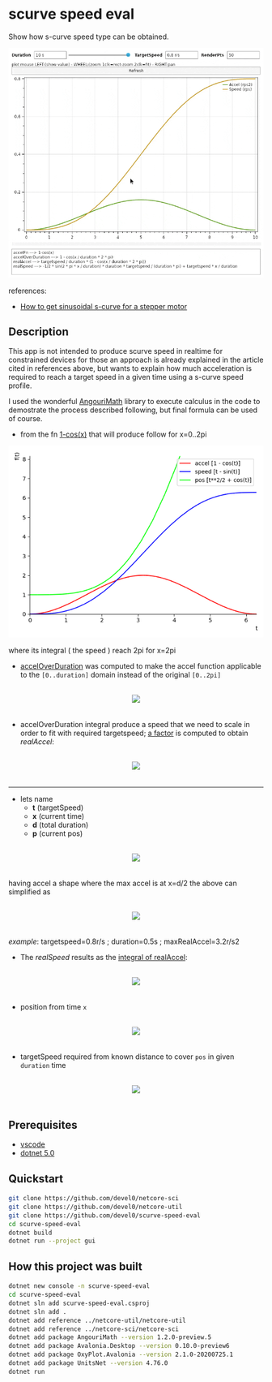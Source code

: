 # scurve speed eval

Show how s-curve speed type can be obtained.

<img src="data/img/demo.gif" width="700"/>

references:
- [How to get sinusoidal s-curve for a stepper motor](http://fightpc.blogspot.com/2018/04/how-to-get-sinusoidal-s-curve-for.html)

## Description

This app is not intended to produce scurve speed in realtime for constrained devices for those an approach is already explained in the article cited in references above, but wants to explain how much acceleration is required to reach a target speed in a given time using a s-curve speed profile.

I used the wonderful [AngouriMath](https://github.com/asc-community/AngouriMath) library to execute calculus in the code to demostrate the process described following, but final formula can be used of course.

- from the fn [1-cos(x)][1] that will produce follow for x=0..2pi

![](data/img/scurve-base.png)

where its integral ( the speed ) reach 2pi for x=2pi

- [accelOverDuration][2] was computed to make the accel function applicable to the `[0..duration]` domain instead of the original `[0..2pi]`

<!-- $$
\Large
accelOverDuration=1-\cos\left(\frac{x}{duration}\cdot 2\cdot \pi\right)
$$ --> 

<br/>
<div align="center"><img src="https://render.githubusercontent.com/render/math?math=%5CLarge%0AaccelOverDuration%3D1-%5Ccos%5Cleft(%5Cfrac%7Bx%7D%7Bduration%7D%5Ccdot%202%5Ccdot%20%5Cpi%5Cright)"></div>
<br/>

- accelOverDuration integral produce a speed that we need to scale in order to fit with required targetspeed; [a factor][3] is computed to obtain *realAccel*:

<!-- $$
\Large
realAccel = \frac{targetspeed}{\int_0^{duration} accelOverDuration}\cdot accelOverDuration
$$ --> 

<br/>
<div align="center"><img src="https://render.githubusercontent.com/render/math?math=%5CLarge%0ArealAccel%20%3D%20%5Cfrac%7Btargetspeed%7D%7B%5Cint_0%5E%7Bduration%7D%20accelOverDuration%7D%5Ccdot%20accelOverDuration"></div> 
<br/>

<hr/>

- lets name
    - **t** (targetSpeed)
    - **x** (current time) 
    - **d** (total duration)
    - **p** (current pos)

<!-- $$
\Large
accel(x)=\frac{t}{d}\cdot \left(1-\cos\left(\frac{x}{d}\cdot 2\cdot \pi\right)\right)
$$ --> 

<br/>
<div align="center"><img src="https://render.githubusercontent.com/render/math?math=%5CLarge%0Aaccel(x)%3D%5Cfrac%7Bt%7D%7Bd%7D%5Ccdot%20%5Cleft(1-%5Ccos%5Cleft(%5Cfrac%7Bx%7D%7Bd%7D%5Ccdot%202%5Ccdot%20%5Cpi%5Cright)%5Cright)"></div>
<br/>

having accel a shape where the max accel is at x=d/2 the above can simplified as

<!-- $$
\Large
accelMax=2 \cdot \frac{t}{d}
$$ --> 

<br/>
<div align="center"><img src="https://render.githubusercontent.com/render/math?math=%5CLarge%0AaccelMax%3D2%20%5Ccdot%20%5Cfrac%7Bt%7D%7Bd%7D"></div>
<br/>

*example*: targetspeed=0.8r/s ; duration=0.5s ; maxRealAccel=3.2r/s2

- The *realSpeed* results as the [integral of realAccel][4]:

<!-- $$
\Large
speed(x)=\frac{t\cdot x}{d}-\frac{\sin\left(\frac{2\cdot \pi\cdot x}{d}\right)\cdot t}{2\cdot\pi}
$$ --> 

<br/>
<div align="center"><img src="https://render.githubusercontent.com/render/math?math=%5CLarge%0Aspeed(x)%3D%5Cfrac%7Bt%5Ccdot%20x%7D%7Bd%7D-%5Cfrac%7B%5Csin%5Cleft(%5Cfrac%7B2%5Ccdot%20%5Cpi%5Ccdot%20x%7D%7Bd%7D%5Cright)%5Ccdot%20t%7D%7B2%5Ccdot%5Cpi%7D"></div>
<br/>

- position from time `x`

<!-- $$
\Large
p(x) = \frac{d \cdot t \cdot \left(\cos\left(\frac{2 \cdot \pi \cdot x}{d}\right)-1\right)}{4 \cdot \pi^2}+\frac{t \cdot x^2}{2 \cdot d}
$$ --> 

<br/>
<div align="center"><img src="https://render.githubusercontent.com/render/math?math=%5CLarge%0Ap(x)%20%3D%20%5Cfrac%7Bd%20%5Ccdot%20t%20%5Ccdot%20%5Cleft(%5Ccos%5Cleft(%5Cfrac%7B2%20%5Ccdot%20%5Cpi%20%5Ccdot%20x%7D%7Bd%7D%5Cright)-1%5Cright)%7D%7B4%20%5Ccdot%20%5Cpi%5E2%7D%2B%5Cfrac%7Bt%20%5Ccdot%20x%5E2%7D%7B2%20%5Ccdot%20d%7D"></div>
<br/>

- targetSpeed required from known distance to cover `pos` in given `duration` time

<!-- $$
\Large
t=\frac{2 \cdot p}{d}
$$ --> 

<br/>
<div align="center"><img src="https://render.githubusercontent.com/render/math?math=%5CLarge%0At%3D%5Cfrac%7B2%20%5Ccdot%20p%7D%7Bd%7D"></div>
<br/>

[1]: https://github.com/devel0/scurve-speed-eval/blob/0bff63605a3f7fae49d6f56aab4b813efa755242/Program.cs#L48

[2]: https://github.com/devel0/scurve-speed-eval/blob/0bff63605a3f7fae49d6f56aab4b813efa755242/Program.cs#L51

[3]: https://github.com/devel0/scurve-speed-eval/blob/0bff63605a3f7fae49d6f56aab4b813efa755242/Program.cs#L54

[4]: https://github.com/devel0/scurve-speed-eval/blob/0bff63605a3f7fae49d6f56aab4b813efa755242/Program.cs#L57

## Prerequisites

- [vscode](https://code.visualstudio.com/)
- [dotnet 5.0](https://dotnet.microsoft.com/download)

## Quickstart

```sh
git clone https://github.com/devel0/netcore-sci
git clone https://github.com/devel0/netcore-util
git clone https://github.com/devel0/scurve-speed-eval
cd scurve-speed-eval
dotnet build
dotnet run --project gui
```

## How this project was built

```sh
dotnet new console -n scurve-speed-eval
cd scurve-speed-eval
dotnet sln add scurve-speed-eval.csproj
dotnet sln add .
dotnet add reference ../netcore-util/netcore-util
dotnet add reference ../netcore-sci/netcore-sci
dotnet add package AngouriMath --version 1.2.0-preview.5
dotnet add package Avalonia.Desktop --version 0.10.0-preview6
dotnet add package OxyPlot.Avalonia --version 2.1.0-20200725.1
dotnet add package UnitsNet --version 4.76.0
dotnet run
```
